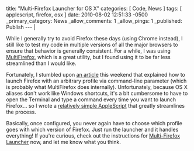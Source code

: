 title: "Multi-Firefox Launcher for OS X"
categories: [ Code, News ]
tags: [ applescript, firefox, osx ]
date: 2010-08-02 12:51:33 -0500
_primary_category: News
_allow_comments: 1
_allow_pings: 1
_published: Publish
--- |

While I generally try to avoid Firefox these days (using Chrome instead), I still like to test my code in multiple versions of all the major browsers to ensure that behavior is generally consistent. For a while, I was using [MultiFirefox](http://davemartorana.com/multifirefox/), which is a great utility, but I found using it to be far less streamlined than I would like.

Fortunately, I stumbled upon [an article](http://www.howtogeek.com/howto/internet/firefox/use-multiple-firefox-profiles-at-the-same-time/) this weekend that explained how to launch Firefox with an arbitrary profile via command-line parameter (which is probably what MultiFirefox does internally). Unfortunately, because OS X aliases don't work like Windows shortcuts, it's a bit cumbersome to have to open the Terminal and type a command every time you want to launch Firefox... so I wrote a [relatively simple AppleScript][script] that greatly streamlines the process.

Basically, once configured, you never again have to choose which profile goes with which version of Firefox. Just run the launcher and it handles everything! If you're curious, check out the instructions for [Multi-Firefox Launcher][script] now, and let me know what you think.

[script]: http://benalman.com/projects/multi-firefox-launcher/
